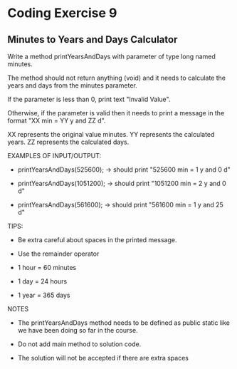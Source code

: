 # Coding Exercise 9
## Minutes to Years and Days Calculator

Write a method printYearsAndDays with parameter of type long named minutes.

The method should not return anything (void) and it needs to calculate the years and days from the minutes parameter.

If the parameter is less than 0, print text "Invalid Value".

Otherwise, if the parameter is valid then it needs to print a message in the format "XX min = YY y and ZZ d".

XX represents the original value minutes.
YY represents the calculated years.
ZZ represents the calculated days.


EXAMPLES OF INPUT/OUTPUT:

* printYearsAndDays(525600);  → should print "525600 min = 1 y and 0 d"

* printYearsAndDays(1051200); → should print "1051200 min = 2 y and 0 d"

* printYearsAndDays(561600);  → should print "561600 min = 1 y and 25 d"


TIPS:

* Be extra careful about spaces in the printed message.

* Use the remainder operator

* 1 hour = 60 minutes

* 1 day = 24 hours

* 1 year = 365 days

NOTES

* The printYearsAndDays method needs to be defined as public static like we have been doing so far in the course.

* Do not add main method to solution code.

* The solution will not be accepted if there are extra spaces